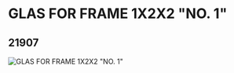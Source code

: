 # GLAS FOR FRAME 1X2X2 "NO. 1"
## 21907
![GLAS FOR FRAME 1X2X2 "NO. 1"](https://lc-www-live-s.legocdn.com/media/bricks/5/2/6120263.jpg)